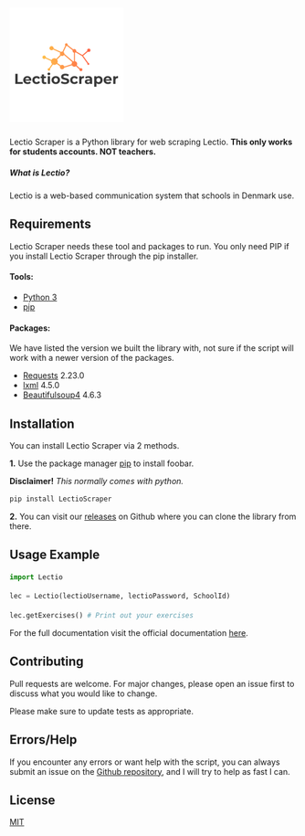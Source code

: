 # ![Lectio Scraper](https://raw.githubusercontent.com/fredrikj31/LectioScraper/master/logo.png)

Lectio Scraper is a Python library for web scraping Lectio. **This only works for students accounts. NOT teachers.**

##### What is Lectio?

Lectio is a web-based communication system that schools in Denmark use. 

## Requirements
Lectio Scraper needs these tool and packages to run. You only need PIP if you install Lectio Scraper through the pip installer.

#### Tools:
- [Python 3](https://www.python.org/downloads/)
- [pip](https://pip.pypa.io/en/stable/)

#### Packages:
We have listed the version we built the library with, not sure if the script will work with a newer version of the packages.
- [Requests](https://pypi.org/project/requests/) 2.23.0
- [lxml](https://pypi.org/project/lxml/) 4.5.0
- [Beautifulsoup4](https://pypi.org/project/beautifulsoup4/) 4.6.3


## Installation
You can install Lectio Scraper via 2 methods.

**1.** Use the package manager [pip](https://pip.pypa.io/en/stable/) to install foobar.
 
**Disclaimer!** *This normally comes with python.*

```bash
pip install LectioScraper
```

**2.** You can visit our [releases](https://github.com/fredrikj31/LectioScraper/releases) on Github where you can clone the library from there.

## Usage Example

```python
import Lectio

lec = Lectio(lectioUsername, lectioPassword, SchoolId)

lec.getExercises() # Print out your exercises
```

For the full documentation visit the official documentation [here](https://fredrikj31.github.io/LectioScraper/).

## Contributing
Pull requests are welcome. For major changes, please open an issue first to discuss what you would like to change.

Please make sure to update tests as appropriate.

## Errors/Help
If you encounter any errors or want help with the script, you can always submit an issue on the [Github repository](https://github.com/fredrikj31/LectioScraper/issues), and I will try to help as fast I can.

## License
[MIT](https://choosealicense.com/licenses/mit/)

